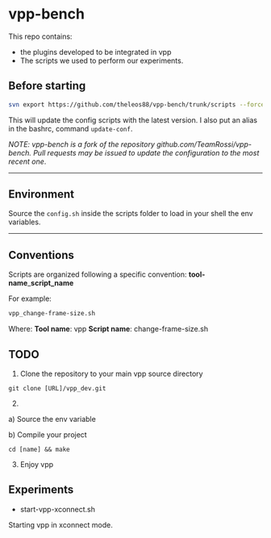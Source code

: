 vpp-bench
===

This repo contains:
- the plugins developed to be integrated in vpp
- The scripts we used to perform our experiments.


## Before starting

```bash
svn export https://github.com/theleos88/vpp-bench/trunk/scripts --force /usr/local/etc/scripts
```

This will update the config scripts with the latest version. I also put an alias in the bashrc, command ```update-conf```.


*NOTE: vpp-bench is a fork of the repository github.com/TeamRossi/vpp-bench. Pull requests may be issued to update the configuration to the most recent one*.

---

## Environment
Source the ```config.sh``` inside the scripts folder to load in your shell the env variables.

---

## Conventions

Scripts are organized following a specific convention:
**tool-name**_**script_name**

For example:

```bash
vpp_change-frame-size.sh
```
Where:
**Tool name**: vpp
**Script name**: change-frame-size.sh

## TODO

1. Clone the repository to your main vpp source directory
``` 
git clone [URL]/vpp_dev.git
```

2.

a) Source the env variable

b) Compile your project
```
cd [name] && make 
```

3. Enjoy vpp


## Experiments

 - start-vpp-xconnect.sh

Starting vpp in xconnect mode.
